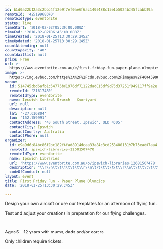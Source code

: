 ```yaml
---
id: b1d0a22b12a3c2bbc4f12e9f7ef0ae6f6ac1405488c15e1b5024b345fcabb89a
remoteId: '42519968370'
remoteIdType: eventbrite
status: live
timeStart: '2018-02-02T05:30:00.000Z'
timeEnd: '2018-02-02T06:45:00.000Z'
timeCreated: '2018-01-25T13:30:29.245Z'
timeUpdated: '2018-01-25T13:30:29.245Z'
countAttending: null
countCapacity: '40'
countWaitlist: null
price: Free
url: >-
  https://www.eventbrite.com.au/e/first-friday-fun-paper-plane-olympics-registration-42519968370?aff=ebapi
image: >-
  https://img.evbuc.com/https%3A%2F%2Fcdn.evbuc.com%2Fimages%2F40045990%2F208666041731%2F1%2Foriginal.jpg?s=074cd86ebfbfd65025c573942f8a0ceb
venue:
  id: 514745cbd6afb1c54775bd1976df71122dad815df9d75d37251f949117ff9a2e
  remoteId: '21617480'
  remoteIdType: eventbrite
  name: Ipswich Central Branch - Courtyard
  url: null
  description: null
  lat: '-27.616804'
  lon: '152.759991'
  contactAddress: '40 South Street, Ipswich, QLD 4305'
  contactCity: Ipswich
  contactCountry: Australia
  contactPhone: null
organizer:
  id: e9a9d6c84bc86f2bc182f6fad8914dcaa33a84c3cd25840013197b73ead07aa4
  remoteId: ipswich-libraries-12681507478
  remoteIdType: eventbrite
  name: Ipswich Libraries
  url: 'https://www.eventbrite.com.au/o/ipswich-libraries-12681507478'
  description: "\\r\\n\t\t\t\t\t\t\\r\\n\t\t\t\t\t\t\\r\\n\t\t\t\t\t\t\\r\\n\t\t\t\t\t\t\\r\\n\t\t\t\t\t\t\\r\\n\t\t\t\t\t\t\\r\\n\t\t\t\t\t\t\\r\\n\t\t\t\t\t\t\\r\\n\t\t\t\t\t\t\\r\\n\t\t\t\t\t\t\\r\\n\t\t\t\t\t\t\\r\\n\t\t\t\t\t\t\\r\\n\t\t\t\t\t\t\\r\\n\t\t\t\t\t\t\\r\\n\t\t\t\t\t\t\\r\\n\t\t\t\t\t\t\\r\\n\t\t\t\t\t\t\\r\\n"
  codeOfConduct: null
layout: event
title: First Friday Fun - Paper Plane Olympics
date: '2018-01-25T13:30:29.245Z'

---
```

<P CLASS="MsoNormal"><SPAN>Design your own aircraft or use our templates for an afternoon of flying fun.</SPAN></P>
<P CLASS="MsoNormal"><SPAN></SPAN>Test and adjust your creations in preparation for our flying challenges.</P>
<P CLASS="MsoNormal"><SPAN> </SPAN></P>
<P CLASS="MsoNormal"><SPAN>Ages 5 – 12 years with mums, dads and/or carers</SPAN></P>
<P CLASS="MsoNormal"><SPAN>Only children require tickets. </SPAN></P>
